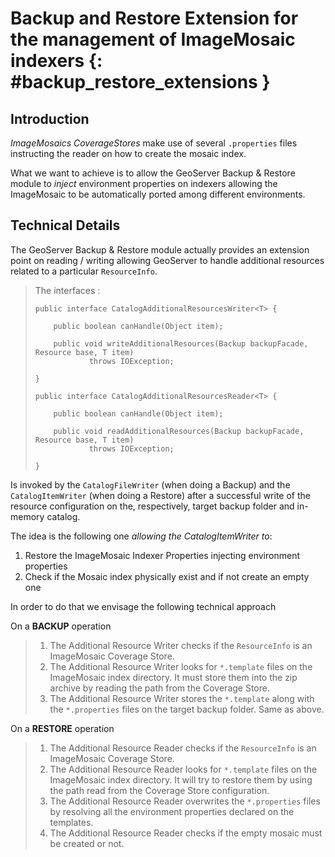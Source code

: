 # Backup and Restore Extension for the management of ImageMosaic indexers {: #backup_restore_extensions }

## Introduction

*ImageMosaics CoverageStores* make use of several `.properties` files instructing the reader on how to create the mosaic index.

What we want to achieve is to allow the GeoServer Backup & Restore module to *inject* environment properties on indexers allowing the ImageMosaic to be automatically ported among different environments.

## Technical Details

The GeoServer Backup & Restore module actually provides an extension point on reading / writing allowing GeoServer to handle additional resources related to a particular `ResourceInfo`.

> The interfaces :
>
>     public interface CatalogAdditionalResourcesWriter<T> {
>
>         public boolean canHandle(Object item);
>
>         public void writeAdditionalResources(Backup backupFacade, Resource base, T item)
>                 throws IOException;
>
>     }
>
>     public interface CatalogAdditionalResourcesReader<T> {
>
>         public boolean canHandle(Object item);
>
>         public void readAdditionalResources(Backup backupFacade, Resource base, T item)
>                 throws IOException;
>
>     }

Is invoked by the `CatalogFileWriter` (when doing a Backup) and the `CatalogItemWriter` (when doing a Restore) after a successful write of the resource configuration on the, respectively, target backup folder and in-memory catalog.

The idea is the following one *allowing the CatalogItemWriter to*:

1.  Restore the ImageMosaic Indexer Properties injecting environment properties
2.  Check if the Mosaic index physically exist and if not create an empty one

In order to do that we envisage the following technical approach

On a **BACKUP** operation

> 1.  The Additional Resource Writer checks if the `ResourceInfo` is an ImageMosaic Coverage Store.
> 2.  The Additional Resource Writer looks for `*.template` files on the ImageMosaic index directory. It must store them into the zip archive by reading the path from the Coverage Store.
> 3.  The Additional Resource Writer stores the `*.template` along with the `*.properties` files on the target backup folder. Same as above.

On a **RESTORE** operation

> 1.  The Additional Resource Reader checks if the `ResourceInfo` is an ImageMosaic Coverage Store.
> 2.  The Additional Resource Reader looks for `*.template` files on the ImageMosaic index directory. It will try to restore them by using the path read from the Coverage Store configuration.
> 3.  The Additional Resource Reader overwrites the `*.properties` files by resolving all the environment properties declared on the templates.
> 4.  The Additional Resource Reader checks if the empty mosaic must be created or not.
